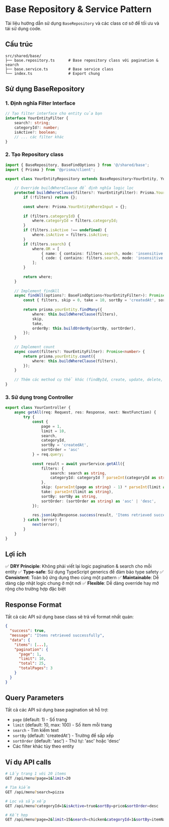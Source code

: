 # Base Repository & Service Pattern

Tài liệu hướng dẫn sử dụng `BaseRepository` và các class cơ sở để tối ưu và tái sử dụng code.

## Cấu trúc

```
src/shared/base/
├── base.repository.ts      # Base repository class với pagination & search
├── base.service.ts         # Base service class
└── index.ts                # Export chung
```

## Sử dụng BaseRepository

### 1. Định nghĩa Filter Interface

```typescript
// Tạo filter interface cho entity của bạn
interface YourEntityFilter {
    search?: string;
    categoryId?: number;
    isActive?: boolean;
    // ... các filter khác
}
```

### 2. Tạo Repository class

```typescript
import { BaseRepository, BaseFindOptions } from '@/shared/base';
import { Prisma } from '@prisma/client';

export class YourEntityRepository extends BaseRepository<YourEntity, YourEntityFilter> {
    
    // Override buildWhereClause để định nghĩa logic lọc
    protected buildWhereClause(filters?: YourEntityFilter): Prisma.YourEntityWhereInput {
        if (!filters) return {};
        
        const where: Prisma.YourEntityWhereInput = {};
        
        if (filters.categoryId) {
            where.categoryId = filters.categoryId;
        }
        if (filters.isActive !== undefined) {
            where.isActive = filters.isActive;
        }
        if (filters.search) {
            where.OR = [
                { name: { contains: filters.search, mode: 'insensitive' } },
                { code: { contains: filters.search, mode: 'insensitive' } },
            ];
        }
        
        return where;
    }
    
    // Implement findAll
    async findAll(options?: BaseFindOptions<YourEntityFilter>): Promise<YourEntity[]> {
        const { filters, skip = 0, take = 10, sortBy = 'createdAt', sortOrder = 'asc' } = options || {};
        
        return prisma.yourEntity.findMany({
            where: this.buildWhereClause(filters),
            skip,
            take,
            orderBy: this.buildOrderBy(sortBy, sortOrder),
        });
    }
    
    // Implement count
    async count(filters?: YourEntityFilter): Promise<number> {
        return prisma.yourEntity.count({
            where: this.buildWhereClause(filters),
        });
    }
    
    // Thêm các method cụ thể khác (findById, create, update, delete, v.v.)
}
```

### 3. Sử dụng trong Controller

```typescript
export class YourController {
    async getAll(req: Request, res: Response, next: NextFunction) {
        try {
            const { 
                page = 1, 
                limit = 10, 
                search, 
                categoryId, 
                sortBy = 'createdAt', 
                sortOrder = 'asc' 
            } = req.query;
            
            const result = await yourService.getAll({
                filters: {
                    search: search as string,
                    categoryId: categoryId ? parseInt(categoryId as string) : undefined,
                },
                skip: (parseInt(page as string) - 1) * parseInt(limit as string),
                take: parseInt(limit as string),
                sortBy: sortBy as string,
                sortOrder: (sortOrder as string) as 'asc' | 'desc',
            });
            
            res.json(ApiResponse.success(result, 'Items retrieved successfully'));
        } catch (error) {
            next(error);
        }
    }
}
```

## Lợi ích

✅ **DRY Principle**: Không phải viết lại logic pagination & search cho mỗi entity
✅ **Type-safe**: Sử dụng TypeScript generics để đảm bảo type safety
✅ **Consistent**: Toàn bộ ứng dụng theo cùng một pattern
✅ **Maintainable**: Dễ dàng cập nhật logic chung ở một nơi
✅ **Flexible**: Dễ dàng override hay mở rộng cho trường hợp đặc biệt

## Response Format

Tất cả các API sử dụng base class sẽ trả về format nhất quán:

```json
{
  "success": true,
  "message": "Items retrieved successfully",
  "data": {
    "items": [...],
    "pagination": {
      "page": 1,
      "limit": 10,
      "total": 25,
      "totalPages": 3
    }
  }
}
```

## Query Parameters

Tất cả các API sử dụng base pagination sẽ hỗ trợ:

- `page` (default: 1) - Số trang
- `limit` (default: 10, max: 100) - Số item mỗi trang
- `search` - Tìm kiếm text
- `sortBy` (default: 'createdAt') - Trường để sắp xếp
- `sortOrder` (default: 'asc') - Thứ tự: 'asc' hoặc 'desc'
- Các filter khác tùy theo entity

## Ví dụ API calls

```bash
# Lấy trang 1 với 20 items
GET /api/menu?page=1&limit=20

# Tìm kiếm
GET /api/menu?search=pizza

# Lọc và sắp xếp
GET /api/menu?categoryId=1&isActive=true&sortBy=price&sortOrder=desc

# Kết hợp
GET /api/menu?page=2&limit=15&search=chicken&categoryId=1&sortBy=itemName&sortOrder=asc
```
